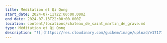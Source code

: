 ```yaml
---
title: Méditation et Qi Qong
start_date: 2024-07-11T22:00:00.000Z
end_date: 2024-07-13T22:00:00.000Z
location: content/locations/chateau_de_saint_martin_de_grave.md
type: Méditation et Qi Qong
description: "![](https://res.cloudinary.com/guikem/image/upload/v1717150198/_MG_9368_dcxahz.jpg)\n\nDans le cadre exceptionnel du **château de Saint-Martin de Graves**, nous vous proposons un évènement unique qui associe Méditation et Qi Gong. Cette fois-ci nous profiterons de trois jours pleins pour plonger dans cette retraite qui alliera méditation, Qi Qong et détente. La piscine du domaine sera accessible et il y a aura du temps pour de très belles marches.\n\n![](https://res.cloudinary.com/guikem/image/upload/v1713869113/3d0115b8-d66f-a4e1-c268-acc6799529c3_qhmacg.jpg)\n\nLes **séances de méditation**, dispensées par **Frédéric CHASTELAS**, seront **l’opportunité d’apprendre, de pratiquer et d'approfondir la méditation**. Comprendre nos émotions, explorer les croyances qui nous limitent, travailler avec nos malaises et maladies, seront quelques uns des thèmes abordés lors des sessions de méditation.\n\n***\n\nLes séances de Qi Gong, dispensées par\\*\\* Audrey ALLEMAND\\*\\*, **double médaille d’or en coupe de France.**\n\nProgramme de Qi Gong pour la session de juillet 2024\_: COEUR et ÉMOTIONS\n\nZoom sur l'organe du COEUR car nous serons à la saison de l'été où l'organe\_du Coeur est très sollicité. Travail aussi sur l'émotionnel qui en fait partie.\n\nObjectifs\_:exercices de Qi Gong thérapeutique pour renforcer le Cœur et l'apaiser. Etude du Yang Sheng de la saison de l'été présentant des conseils théoriques et pratiques pour l'entretien de la vie, le maintien de la santé\_: diététique, auto-massages, huiles essentielles.\n\n*\"Le Cœur produit la joie de vivre, le contentement, la sérénité, comme la joie discrète du sage taoïste sur sa montagne... C'est un état d'harmonie du Qi, de calme du Shen, où la communication avec le monde est fluide. Pathologiquement, le Coeur est déréglé en cas d'excitation, de plaisir disproportionné, de désirs et besoins excessifs.\"*\n\nEn voici quelques symptômes\_: se sentir facilement excité, parler beaucoup, être agité et nerveux, avoir des palpitations et faire de l'insomnie. En cas de vide du Coeur (joie insuffisante), il y a tristesse ou pleurs.\n\nLe Qi Gong permettra de retrouver un état d'équilibre du Coeur et de l'émotionnel associé.\n\n***\n\n***\n\n**Détails pratiques (prix, comment s’inscrire...)**\t\t\t&#x9;\n\nQuatre \\*\\*tarifs \\*\\*selon si:\n\n1\\\\. Participation externe enseignement seul (sans hébergement- sans repas) : 295€\n\n2\\\\. Participation externe enseignement + repas : 350€\n\n3\\\\. Enseignement + repas + 2 nuits . chambre en dortoir seul : 425€ . chambre seul en mobil home : 465€ . chambre seule en maison : 515€\n\n4\\\\. Enseignement + repas + 3 nuits : chambre en dortoir seul : 525€ . chambre seul en mobil home : 580€ . chambre seule en maison : 650€\n\n**Inscriptions** et  **infos** auprès de Karine SANTA au  [06 24 54 37 11](tel:0624543711) ou par email [contact@lagrandemaison34.fr](https://fredericchastelas.com/stages-et-cours/contact@lagrandemaison34.fr)\n"
---
```


